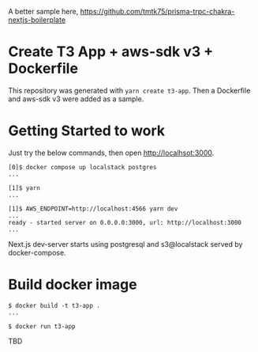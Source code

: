 A better sample here, https://github.com/tmtk75/prisma-trpc-chakra-nextjs-boilerplate

# Create T3 App + aws-sdk v3 + Dockerfile
This repository was generated with `yarn create t3-app`.
Then a Dockerfile and aws-sdk v3 were added as a sample.


# Getting Started to work
Just try the below commands, then open <http://localhsot:3000>.
```
[0]$ docker compose up localstack postgres
...

[1]$ yarn
...

[1]$ AWS_ENDPOINT=http://localhost:4566 yarn dev
...
ready - started server on 0.0.0.0:3000, url: http://localhost:3000
...
```
Next.js dev-server starts using postgresql and s3@localstack served by docker-compose.


# Build docker image
```
$ docker build -t t3-app .
...

$ docker run t3-app
```
TBD


